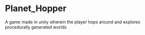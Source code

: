 # Planet_Hopper
A game made in unity wherein the player hops around and explores procedurally generated worlds
